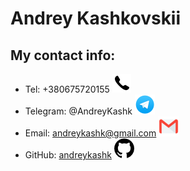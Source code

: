 # Andrey Kashkovskii
## My contact info:
* Tel: +380675720155 ![phone_logo](img\phoneicons.png)
* Telegram: @AndreyKashk ![telega_logo](img\telegram_icon.png)
* Email: andreykashk@gmail.com ![email_logo](img\emailgmaillogo.png)
* GitHub: [andreykashk](https://github.com/andreykashk) ![github_logo](img\githublogo.png)